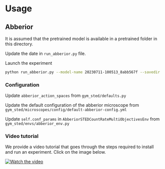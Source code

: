 # Usage 

## Abberior

It is assumed that the pretrained model is available in a pretrained folder in this directory.

Update the date in `run_abberior.py` file.

Launch the experiment 
```bash
python run_abberior.py --model-name 20230711-100513_8abb567f --savedir ./pretrained --checkpoint 12000000 --env gym_sted:AbberiorMOSTEDCountRate-v0
```

### Configuration

Update `abberior_action_spaces` from `gym_sted/defaults.py`

Update the default configuration of the abberior microscope from `gym_sted/microscopes/config/default-abberior-config.yml`

Update `self.conf_params` in `AbberiorSTEDCountRateMultiObjectivesEnv` from `gym_sted/envs/abberior_env.py`

### Video tutorial

We provide a video tutorial that goes through the steps required to install and run an experiment. Click on the image below.

[![Watch the video](https://img.youtube.com/vi/bnkxeaaof14/hqdefault.jpg)](https://www.youtube.com/watch?v=bnkxeaaof14)
